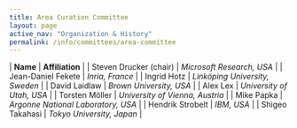 ```yaml
---
title: Area Curation Committee
layout: page
active_nav: "Organization & History"
permalink: /info/committees/area-committee
---
```


| **Name** | **Affiliation** |
| Steven Drucker (chair) | *Microsoft Research, USA* |
| Jean-Daniel Fekete | *Inria, France* |
| Ingrid Hotz | *Link&ouml;ping University, Sweden* |
| David Laidlaw | *Brown University, USA* |
| Alex Lex | *University of Utah, USA* |
| Torsten M&ouml;ller | *University of Vienna, Austria* |
| Mike Papka | *Argonne National Laboratory, USA* |
| Hendrik Strobelt | *IBM, USA* |
| Shigeo Takahasi | *Tokyo University, Japan* |


